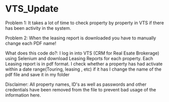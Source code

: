 # VTS_Update

Problem 1: It takes a lot of time to check property by property in VTS if there has been activity in the system.

Problem 2: When the leasing report is downloaded you have to manually change each PDF name!

What does this code do?: I log in into VTS (CRM for Real Esate Brokerage) using Selenium and download Leasing Reports for each property.
Each Leasing report is in pdf format. I check whether a property has had activate within a date range(Touring, leasing , etc) if it has
I change the name of the pdf file and save it in my folder

Disclaimer: All property names, ID's as well as passwords and other credentials have been removed from the file to prevent bad usage of the information here.
